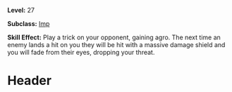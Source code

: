 <!-- TITLE: Skill: Shenanigans -->
<!-- SUBTITLE: When you absolutely, positively, just have to be a flaming nuisance. -->

**Level:** 27

**Subclass:** [Imp](imp)

**Skill Effect:** Play a trick on your opponent, gaining agro.  The next time an enemy lands a hit on you they will be hit with a massive damage shield and you will fade from their eyes, dropping your threat.

# Header